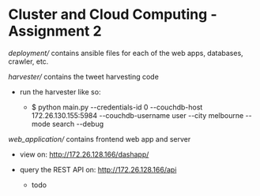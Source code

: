 # Cluster and Cloud Computing - Assignment 2

*deployment/* contains ansible files for each of the web apps, databases, crawler, etc.

*harvester/* contains the tweet harvesting code

- run the harvester like so: 
    
    - $ python main.py --credentials-id 0 --couchdb-host 172.26.130.155:5984 --couchdb-username user --city melbourne --mode search --debug 

*web_application/* contains frontend web app and server

- view on: http://172.26.128.166/dashapp/

- query the REST API on: http://172.26.128.166/api
    - todo